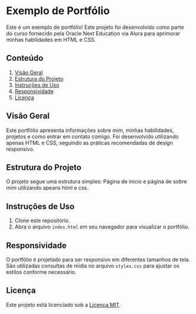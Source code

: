 # Exemplo de Portfólio

Este é um exemplo de portfólio! Este projeto foi desenvolvido como parte do curso fornecido pela Oracle Next Education via Alura para aprimorar minhas habilidades em HTML e CSS.

## Conteúdo

1. [Visão Geral](#visão-geral)
2. [Estrutura do Projeto](#estrutura-do-projeto)
3. [Instruções de Uso](#instruções-de-uso)
4. [Responsividade](#responsividade)
5. [Licença](#licença)

## Visão Geral

Este portfólio apresenta informações sobre mim, minhas habilidades, projetos e como entrar em contato comigo. Foi desenvolvido utilizando apenas HTML e CSS, seguindo as práticas recomendadas de design responsivo.

## Estrutura do Projeto

O projeto segue uma estrutura simples: Página de inicio e página de sobre mim utilizando apeans html e css.


## Instruções de Uso

1. Clone este repositório.
2. Abra o arquivo `index.html` em seu navegador para visualizar o portfólio.

## Responsividade

O portfólio é projetado para ser responsivo em diferentes tamanhos de tela. São utilizadas consultas de mídia no arquivo `styles.css` para ajustar os estilos conforme necessário.

## Licença

Este projeto está licenciado sob a [Licença MIT](LICENSE).


